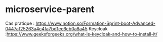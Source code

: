 # microservice-parent
Cas pratique : https://www.notion.so/Formation-Sprint-boot-Advanced-0447af25263a4c4fa7bd1ec6cb0a8a45
Keycloak :https://www.geeksforgeeks.org/what-is-keycloak-and-how-to-install-it/
